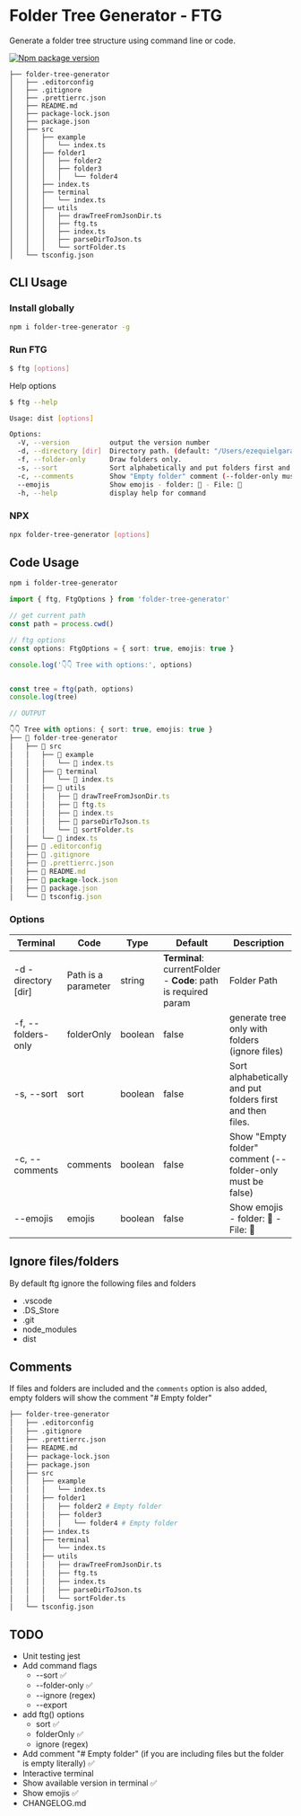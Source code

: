 # Folder Tree Generator - FTG

Generate a folder tree structure using command line or code.

[![Npm package version](https://badgen.net/npm/v/folder-tree-generator)](https://npmjs.com/package/folder-tree-generator)

```text
├── folder-tree-generator
│   ├── .editorconfig
│   ├── .gitignore
│   ├── .prettierrc.json
│   ├── README.md
│   ├── package-lock.json
│   ├── package.json
│   ├── src
│   │   ├── example
│   │   │   └── index.ts
│   │   ├── folder1
│   │   │   ├── folder2
│   │   │   ├── folder3
│   │   │   │   └── folder4
│   │   ├── index.ts
│   │   ├── terminal
│   │   │   └── index.ts
│   │   ├── utils
│   │   │   ├── drawTreeFromJsonDir.ts
│   │   │   ├── ftg.ts
│   │   │   ├── index.ts
│   │   │   ├── parseDirToJson.ts
│   │   │   └── sortFolder.ts
│   └── tsconfig.json
```

## CLI Usage

### Install globally

```sh
npm i folder-tree-generator -g
```

### Run FTG

```sh
$ ftg [options]
```

Help options

```sh
$ ftg --help

Usage: dist [options]

Options:
  -V, --version          output the version number
  -d, --directory [dir]  Directory path. (default: "/Users/ezequielgaray/Projects/GITHUB/folder-tree-generator")
  -f, --folder-only      Draw folders only.
  -s, --sort             Sort alphabetically and put folders first and then files.
  -c, --comments         Show "Empty folder" comment (--folder-only must be false)
  --emojis               Show emojis - folder: 📁 - File: 📄
  -h, --help             display help for command
```

### NPX

```sh
npx folder-tree-generator [options]
```

## Code Usage

```sh
npm i folder-tree-generator
```

```typescript
import { ftg, FtgOptions } from 'folder-tree-generator'

// get current path
const path = process.cwd()

// ftg options
const options: FtgOptions = { sort: true, emojis: true }

console.log('👇👇 Tree with options:', options)


const tree = ftg(path, options)
console.log(tree)

// OUTPUT

👇👇 Tree with options: { sort: true, emojis: true }
├── 📁 folder-tree-generator
│   ├── 📁 src
│   │   ├── 📁 example
│   │   │   └── 📄 index.ts
│   │   ├── 📁 terminal
│   │   │   └── 📄 index.ts
│   │   ├── 📁 utils
│   │   │   ├── 📄 drawTreeFromJsonDir.ts
│   │   │   ├── 📄 ftg.ts
│   │   │   ├── 📄 index.ts
│   │   │   ├── 📄 parseDirToJson.ts
│   │   │   └── 📄 sortFolder.ts
│   │   └── 📄 index.ts
│   ├── 📄 .editorconfig
│   ├── 📄 .gitignore
│   ├── 📄 .prettierrc.json
│   ├── 📄 README.md
│   ├── 📄 package-lock.json
│   ├── 📄 package.json
│   └── 📄 tsconfig.json

```

### Options

| Terminal            | Code                | Type    | Default                                                        | Description                                               |
| ------------------- | ------------------- | ------- | -------------------------------------------------------------- | --------------------------------------------------------- |
| -d -directory [dir] | Path is a parameter | string  | **Terminal**: currentFolder - **Code**: path is required param | Folder Path                                               |
| -f, --folders-only  | folderOnly          | boolean | false                                                          | generate tree only with folders (ignore files)            |
| -s, --sort          | sort                | boolean | false                                                          | Sort alphabetically and put folders first and then files. |
| -c, --comments      | comments            | boolean | false                                                          | Show "Empty folder" comment (--folder-only must be false) |
| --emojis            | emojis              | boolean | false                                                          | Show emojis - folder: 📁 - File: 📄                       |

## Ignore files/folders

By default ftg ignore the following files and folders

- .vscode
- .DS_Store
- .git
- node_modules
- dist

## Comments

If files and folders are included and the `comments` option is also added, empty folders will show the comment "# Empty folder"

```sh
├── folder-tree-generator
│   ├── .editorconfig
│   ├── .gitignore
│   ├── .prettierrc.json
│   ├── README.md
│   ├── package-lock.json
│   ├── package.json
│   ├── src
│   │   ├── example
│   │   │   └── index.ts
│   │   ├── folder1
│   │   │   ├── folder2 # Empty folder
│   │   │   ├── folder3
│   │   │   │   └── folder4 # Empty folder
│   │   ├── index.ts
│   │   ├── terminal
│   │   │   └── index.ts
│   │   ├── utils
│   │   │   ├── drawTreeFromJsonDir.ts
│   │   │   ├── ftg.ts
│   │   │   ├── index.ts
│   │   │   ├── parseDirToJson.ts
│   │   │   └── sortFolder.ts
│   └── tsconfig.json
```

## TODO

- Unit testing jest
- Add command flags
  - --sort ✅
  - --folder-only ✅
  - --ignore (regex)
  - --export
- add ftg() options
  - sort ✅
  - folderOnly ✅
  - ignore (regex)
- Add comment "# Empty folder" (if you are including files but the folder is empty literally) ✅
- Interactive terminal
- Show available version in terminal ✅
- Show emojis ✅
- CHANGELOG.md
